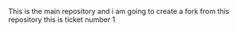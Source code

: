 This is the main repository and i am going to create a fork from this repository
this is ticket number 1
